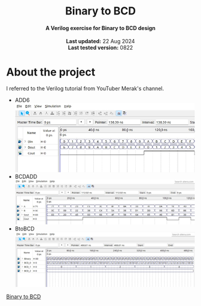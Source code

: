 <center>
    <h1 align="center">Binary to BCD</h1>
    <h4 align="center">A Verilog exercise for Binary to BCD design</strong> </h4>
    <p align="center">
        <strong>Last updated:</strong> 22 Aug 2024<br>
        <strong>Last tested version:</strong> 0822
    </p> 
</center>

# About the project
I referred to the Verilog tutorial from YouTuber Merak's channel.

* ADD6
![ADD6](./IMG/ADD6.jpg)
* BCDADD
![BCDADD](./IMG/BCDADD.jpg)
* BtoBCD
![BtoBCD](./IMG/BtoBCD.jpg)

[Binary to BCD](https://youtu.be/uf6MRZzVV-o)
